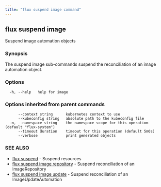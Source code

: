```yaml
---
title: "flux suspend image command"
---
```

## flux suspend image

Suspend image automation objects

### Synopsis

The suspend image sub-commands suspend the reconciliation of an image automation object.

### Options

```
  -h, --help   help for image
```

### Options inherited from parent commands

```
      --context string      kubernetes context to use
      --kubeconfig string   absolute path to the kubeconfig file
  -n, --namespace string    the namespace scope for this operation (default "flux-system")
      --timeout duration    timeout for this operation (default 5m0s)
      --verbose             print generated objects
```

### SEE ALSO

* [flux suspend](/cmd/flux_suspend/)	 - Suspend resources
* [flux suspend image repository](/cmd/flux_suspend_image_repository/)	 - Suspend reconciliation of an ImageRepository
* [flux suspend image update](/cmd/flux_suspend_image_update/)	 - Suspend reconciliation of an ImageUpdateAutomation


